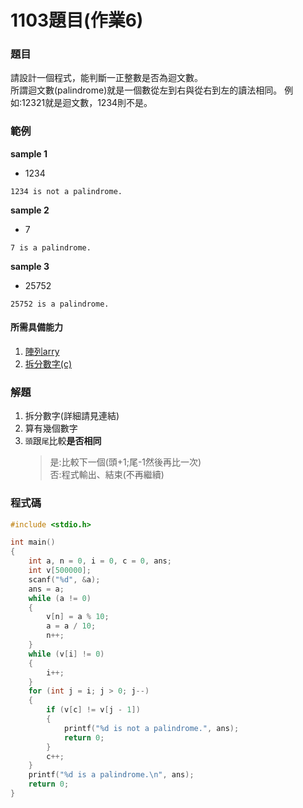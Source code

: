 # 1103題目(作業6)

### 題目
請設計一個程式，能判斷一正整數是否為迴文數。  
所謂迴文數(palindrome)就是一個數從左到右與從右到左的讀法相同。 
例如:12321就是迴文數，1234則不是。

### 範例
**sample 1**  
* 1234  
```
1234 is not a palindrome.
```
**sample 2**  
* 7  
```
7 is a palindrome.
```
**sample 3**  
* 25752  
```
25752 is a palindrome.
```
#### 所需具備能力
1. [陣列arry]()
2. [拆分數字(c)]()
### 解題
1. 拆分數字(詳細請見連結)
2. 算有幾個數字
3. `頭`跟`尾`比較**是否相同**
   >是:比較下一個(頭+1;尾-1然後再比一次)  
   >否:程式輸出、結束(不再繼續)

### 程式碼
```c
#include <stdio.h>

int main()
{
    int a, n = 0, i = 0, c = 0, ans;
    int v[500000];
    scanf("%d", &a);
    ans = a;
    while (a != 0)
    {
        v[n] = a % 10;
        a = a / 10;
        n++;
    }
    while (v[i] != 0)
    {
        i++;
    }
    for (int j = i; j > 0; j--)
    {
        if (v[c] != v[j - 1])
        {
            printf("%d is not a palindrome.", ans);
            return 0;
        }
        c++;
    }
    printf("%d is a palindrome.\n", ans);
    return 0;
}
```
